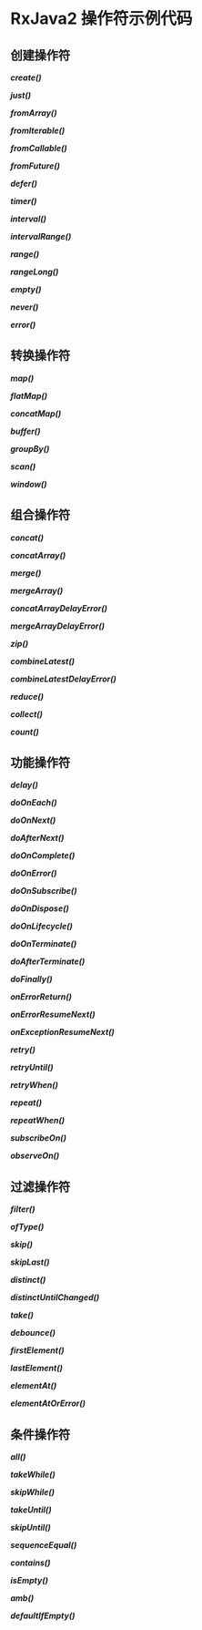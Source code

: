 # RxJava2 操作符示例代码

## 创建操作符

***create()***

***just()***

***fromArray()***

***fromIterable()***

***fromCallable()***

***fromFuture()***

***defer()***

***timer()***

***interval()***

***intervalRange()***

***range()***

***rangeLong()***

***empty()***

***never()***

***error()***

## 转换操作符

***map()***

***flatMap()***

***concatMap()***

***buffer()***

***groupBy()***

***scan()***

***window()***

## 组合操作符

***concat()***

***concatArray()***

***merge()***

***mergeArray()***

***concatArrayDelayError()***

***mergeArrayDelayError()***

***zip()***

***combineLatest()***

***combineLatestDelayError()***

***reduce()***

***collect()***

***count()***

## 功能操作符

***delay()***

***doOnEach()***

***doOnNext()***

***doAfterNext()***

***doOnComplete()***

***doOnError()***

***doOnSubscribe()***

***doOnDispose()***

***doOnLifecycle()***

***doOnTerminate()***

***doAfterTerminate()***

***doFinally()***

***onErrorReturn()***

***onErrorResumeNext()***

***onExceptionResumeNext()***

***retry()***

***retryUntil()***

***retryWhen()***

***repeat()***

***repeatWhen()***

***subscribeOn()***

***observeOn()***

## 过滤操作符

***filter()***

***ofType()***

***skip()***

***skipLast()***

***distinct()***

***distinctUntilChanged()***

***take()***

***debounce()***

***firstElement()***

***lastElement()***

***elementAt()***

***elementAtOrError()***

## 条件操作符

***all()***

***takeWhile()***

***skipWhile()***

***takeUntil()***

***skipUntil()***

***sequenceEqual()***

***contains()***

***isEmpty()***

***amb()***

***defaultIfEmpty()***